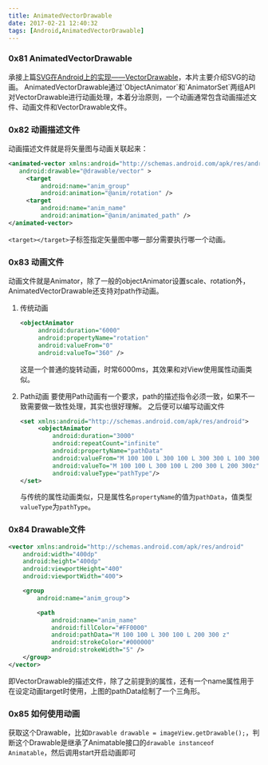 ```yaml
---
title: AnimatedVectorDrawable
date: 2017-02-21 12:40:32
tags: [Android,AnimatedVectorDrawable]
---
```


### 0x81 AnimatedVectorDrawable

承接上篇[SVG在Android上的实现——VectorDrawable](https://fioneragh.github.io/2017/02/20/SVG%E5%9C%A8Android%E4%B8%8A%E7%9A%84%E5%AE%9E%E7%8E%B0%E2%80%94%E2%80%94VectorDrawable/,"VectorDrawable")，本片主要介绍SVG的动画。
AnimatedVectorDrawable通过`ObjectAnimator`和`AnimatorSet`两组API对VectorDrawable进行动画处理，本着分治原则，一个动画通常包含动画描述文件、动画文件和VectorDrawable文件。

### 0x82 动画描述文件

动画描述文件就是将矢量图与动画关联起来：

```XML
<animated-vector xmlns:android="http://schemas.android.com/apk/res/android"
   android:drawable="@drawable/vector" >
     <target
         android:name="anim_group"
         android:animation="@anim/rotation" />
     <target
         android:name="anim_name"
         android:animation="@anim/animated_path" />
</animated-vector>
```

`<target></target>`子标签指定矢量图中哪一部分需要执行哪一个动画。

### 0x83 动画文件

动画文件就是Animator，除了一般的objectAnimator设置scale、rotation外，AnimatedVectorDrawable还支持对path作动画。

1. 传统动画
    ```XML
    <objectAnimator
         android:duration="6000"
         android:propertyName="rotation"
         android:valueFrom="0"
         android:valueTo="360" />
    ```
    这是一个普通的旋转动画，时常6000ms，其效果和对View使用属性动画类似。

1. Path动画
    要使用Path动画有一个要求，path的描述指令必须一致，如果不一致需要做一致性处理，其实也很好理解。
    之后便可以编写动画文件
    ```XML
    <set xmlns:android="http://schemas.android.com/apk/res/android">
         <objectAnimator
             android:duration="3000"
             android:repeatCount="infinite"
             android:propertyName="pathData"
             android:valueFrom="M 100 100 L 300 100 L 300 300 L 100 300z"
             android:valueTo="M 100 100 L 300 100 L 200 300 L 200 300z"
             android:valueType="pathType"/>
    </set>
    ```
    与传统的属性动画类似，只是属性名`propertyName`的值为`pathData`，值类型`valueType`为`pathType`。

### 0x84 Drawable文件

```XML
<vector xmlns:android="http://schemas.android.com/apk/res/android"
    android:width="400dp"
    android:height="400dp"
    android:viewportHeight="400"
    android:viewportWidth="400">

    <group
        android:name="anim_group">

        <path
            android:name="anim_name"
            android:fillColor="#FF0000"
            android:pathData="M 100 100 L 300 100 L 200 300 z"
            android:strokeColor="#000000"
            android:strokeWidth="5" />
    </group>
</vector>
```

即VectorDrawable的描述文件，除了之前提到的属性，还有一个name属性用于在设定动画target时使用，上图的pathData绘制了一个三角形。

### 0x85 如何使用动画

获取这个Drawable，比如`Drawable drawable = imageView.getDrawable();`，判断这个Drawable是继承了Animatable接口的`drawable instanceof Animatable`，然后调用start开启动画即可
